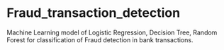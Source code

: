 # Fraud_transaction_detection
Machine Learning model of Logistic Regression, Decision Tree, Random Forest for classification of Fraud detection in bank transactions.
